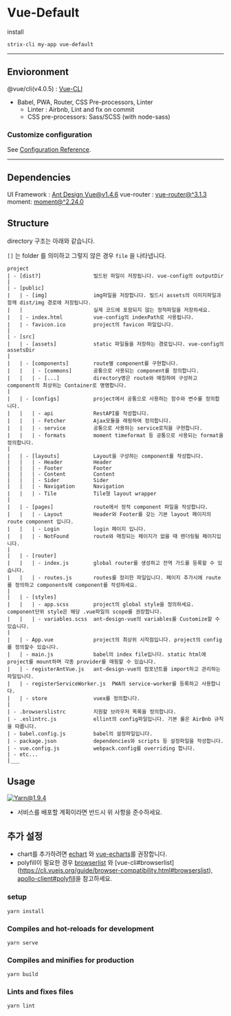 # Vue-Default

install 

```
strix-cli my-app vue-default
```

---

## Envioronment
@vue/cli(v4.0.5) : [Vue-CLI](https://cli.vuejs.org/guide/)
  * Babel, PWA, Router, CSS Pre-processors, Linter
    * Linter : Airbnb, Lint and fix on commit
    * CSS pre-processors: Sass/SCSS (with node-sass)

### Customize configuration
See [Configuration Reference](https://cli.vuejs.org/config/).

---

## Dependencies
UI Framework : [Ant Design Vue@v1.4.6](https://www.antdv.com/docs/vue/introduce/)
vue-router : [vue-router@^3.1.3](https://router.vuejs.org/kr/)
moment: [moment@^2.24.0](https://momentjs.com/docs/)

## Structure

directory 구조는 아래와 같습니다.

`[]` 는 folder 를 의미하고 그렇지 않은 경우 `file` 을 나타냅니다.

```$xslt
project
| - [dist?]                 빌드된 파일이 저장됩니다. vue-config의 outputDir
|
| - [public]
|   | - [img]               img파일을 저장합니다. 빌드시 assets의 이미지파일과 함께 dist/img 경로에 저장됩니다. 
|   |                       실제 코드에 포함되지 않는 정적파일을 저장하세요. 
|   | - index.html          vue-config의 indexPath로 사용됩니다.
|   | - favicon.ico         project의 favicon 파일입니다. 
|
| - [src]
|   | - [assets]            static 파일들을 저장하는 경로입니다. vue-config의 assetsDir
|
|   | - [components]        route별 component를 구현합니다. 
|   |   | - [commons]       공통으로 사용되는 component를 정의합니다. 
|   |   | - [...]           directory명은 route와 매칭하여 구성하고 component의 최상위는 Container로 명명합니다. 
|
|   | - [configs]           project에서 공통으로 사용하는 함수와 변수를 정의합니다. 
|   |   | - api             RestAPI를 작성합니다. 
|   |   | - Fetcher         Ajax모듈을 래핑하여 정의합니다. 
|   |   | - service         공통으로 사용하는 service로직을 구현합니다. 
|   |   | - formats         moment timeformat 등 공통으로 사용되는 format을 정의합니다. 
|
|   | - [layouts]           Layout을 구성하는 component를 작성합니다. 
|   |   | - Header          Header 
|   |   | - Footer          Footer 
|   |   | - Content         Content 
|   |   | - Sider           Sider 
|   |   | - Navigation      Navigation 
|   |   | - Tile            Tile형 layout wrapper 
|
|   | - [pages]             route에서 정적 component 파일을 작성합니다. 
|   |   | - Layout          Header와 Footer를 갖는 기본 layout 페이지의 route component 입니다. 
|   |   | - Login           login 페이지 입니다. 
|   |   | - NotFound        route와 매칭되는 페이지가 없을 때 렌더링될 페이지입니다. 
|
|   | - [router]
|   |   | - index.js        global router를 생성하고 전역 가드를 등록할 수 있습니다. 
|   |   | - routes.js       routes를 정리한 파일입니다. 페이지 추가시에 route를 정의하고 components에 component를 작성하세요. 
|
|   | - [styles]
|   |   | - app.scss        project의 global style을 정의하세요. component단위 style은 해당 .vue파일의 scope를 권장합니다. 
|   |   | - variables.scss  ant-design-vue의 variables를 Customize할 수 있습니다. 
|
|   | - App.vue             project의 최상위 시작점입니다. project의 config를 정의할수 있습니다. 
|   | - main.js             babel의 index file입니다. static html에 project를 mount하며 각종 provider를 매핑할 수 있습니다. 
|   | - registerAntVue.js   ant-design-vue의 컴포넌트를 import하고 관리하는 파일입니다. 
|   | - registerServiceWorker.js  PWA의 service-worker를 등록하고 사용합니다. 
|   | - store               vuex를 정의합니다.
|   
| - .browserslistrc         지원할 브라우저 목록을 정의합니다. 
| - .eslintrc.js            ellint의 config파일입니다. 기본 룰은 AirBnb 규칙을 따릅니다. 
| - babel.config.js         babel의 설정파일입니다. 
| - package.json            dependencies와 scripts 등 설정파일을 작성합니다. 
| - vue.config.js           webpack.config를 overriding 합니다. 
| - etc...
|___
```

## Usage

[![Yarn@1.9.4](https://img.shields.io/badge/Yarn-Required-red)](https://yarnpkg.com/lang/en/)
* 서비스를 배포할 계획이라면 반드시 위 사항을 준수하세요. 

## 추가 설정 
  * chart를 추가하려면 [echart](https://echarts.apache.org/en/index.html) 와 [vue-echarts](https://github.com/ecomfe/vue-echarts)를 권장합니다.
  * polyfill이 필요한 경우 [browserlist](https://github.com/browserslist/browserslist) 와 [vue-cli#browserlist] (https://cli.vuejs.org/guide/browser-compatibility.html#browserslist), [apollo-client#polyfill](https://github.com/apollographql/apollo-client/issues/2780)을 참고하세요.

### setup 
```
yarn install
```

### Compiles and hot-reloads for development
```
yarn serve
```

### Compiles and minifies for production
```
yarn build
```

### Lints and fixes files
```
yarn lint
```
